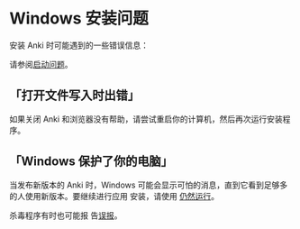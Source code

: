 # Windows 安装问题

安装 Anki 时可能遇到的一些错误信息：

<!-- toc -->

请参阅[启动问题](./startup-issues.md)。

## 「打开文件写入时出错」

如果关闭 Anki 和浏览器没有帮助，请尝试重启你的计算机，然后再次运行安装程序。

## 「Windows 保护了你的电脑」

当发布新版本的 Anki 时，Windows 可能会显示可怕的消息，直到它看到足够多的人使用新版本。要继续进行应用
安装，请使用
[仍然运行](https://www.tekrevue.com/tip/windows-protected-your-pc-disable-smartscreen/)。

杀毒程序有时也可能报
告[误报](https://faqs.ankiweb.net/my-antivirus-program-says-anki-is-infected.html)。
